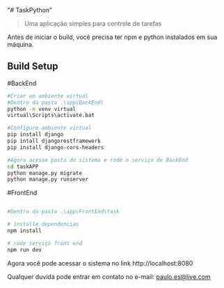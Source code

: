 "# TaskPython" 

> Uma aplicação simples para controle de tarefas

Antes de iniciar o build, você precisa ter npm e python instalados em sua máquina.

## Build Setup

#BackEnd

``` bash
#Criar um ambiente virtual
#Dentro da pasta .\app\BackEnd\
python -m venv virtual
virtual\Scripts\activate.bat

#Configure ambiente virtual
pip install django
pip intall djangorestframework
pip install django-cors-headers

#Agora acesse pasta do sistema e rode o serviço de BackEnd
cd taskAPP
python manage.py migrate
python manage.py runserver
```

#FrontEnd

``` bash

#Dentro da pasta .\app\FrontEnd\task

# installe dependencias
npm install

# rode serviço front end
npm run dev
```

Agora você pode acessar o sistema no link
http://localhost:8080

Qualquer duvida pode entrar em contato no e-mail: paulo.es@live.com